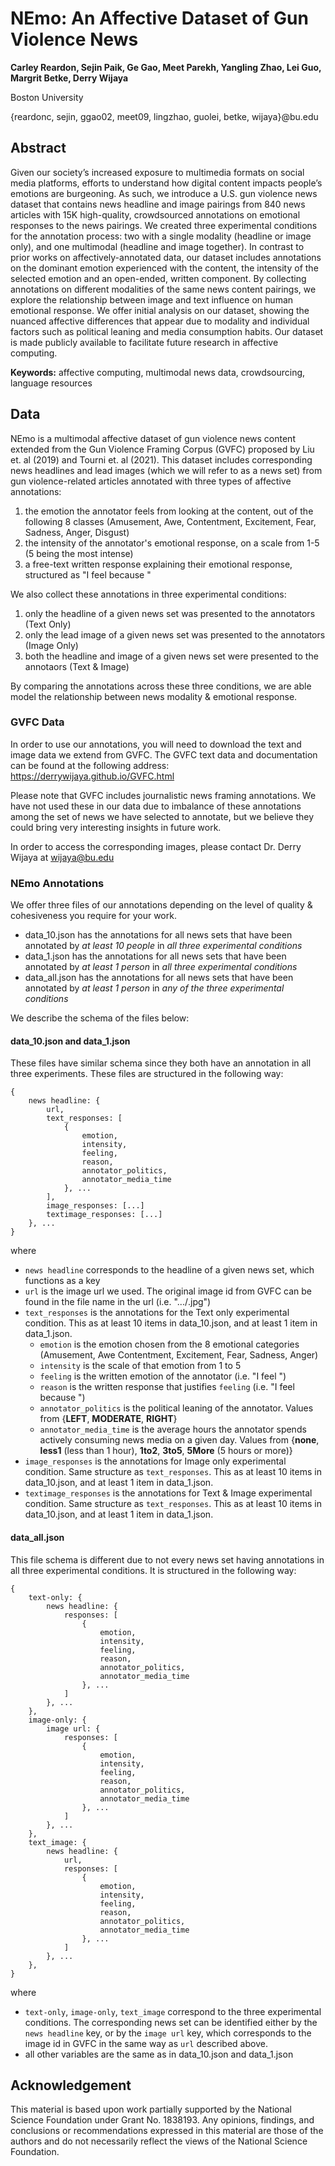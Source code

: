 # NEmo: An Affective Dataset of Gun Violence News
**Carley Reardon, Sejin Paik, Ge Gao, Meet Parekh, Yangling Zhao, Lei Guo, Margrit Betke, Derry Wijaya**

Boston University

{reardonc, sejin, ggao02, meet09, lingzhao, guolei, betke, wijaya}@bu.edu

## Abstract
Given our society’s increased exposure to multimedia formats on social media platforms, efforts to understand how digital content impacts people’s emotions are burgeoning. As such, we introduce a U.S. gun violence news dataset that contains news headline and image pairings from 840 news articles with 15K high-quality, crowdsourced annotations on emotional responses to the news pairings. We created three experimental conditions for the annotation process: two with a single modality (headline or image only), and one multimodal (headline and image together). In contrast to prior works on affectively-annotated data, our dataset includes annotations on the dominant emotion experienced with the content, the intensity of the selected emotion and an open-ended, written component. By collecting annotations on different modalities of the same news content pairings, we explore the relationship between image and text influence on human emotional response. We offer initial analysis on our dataset, showing the nuanced affective differences that appear due to modality and individual factors such as political leaning and media consumption habits. Our dataset is made publicly available to facilitate future research in affective computing.

**Keywords:** affective computing, multimodal news data, crowdsourcing, language resources

## Data
NEmo is a multimodal affective dataset of gun violence news content extended from the Gun Violence Framing Corpus (GVFC) proposed by Liu et. al (2019) and Tourni et. al (2021). This dataset includes corresponding news headlines and lead images (which we will refer to as a news set) from gun violence-related articles annotated with three types of affective annotations:
1. the emotion the annotator feels from looking at the content, out of the following 8 classes (Amusement, Awe, Contentment, Excitement, Fear, Sadness, Anger, Disgust)
2. the intensity of the annotator's emotional response, on a scale from 1-5 (5 being the most intense)
3. a free-text written response explaining their emotional response, structured as "I feel <feeling> because <reason>"
    
We also collect these annotations in three experimental conditions:
1. only the headline of a given news set was presented to the annotators (Text Only)
2. only the lead image of a given news set was presented to the annotators (Image Only)
3. both the headline and image of a given news set were presented to the annotaors (Text & Image)
    
By comparing the annotations across these three conditions, we are able model the relationship between news modality & emotional response.
    
### GVFC Data
In order to use our annotations, you will need to download the text and image data we extend from GVFC. The GVFC text data and documentation can be found at the following address: https://derrywijaya.github.io/GVFC.html

Please note that GVFC includes journalistic news framing annotations. We have not used these in our data due to imbalance of these annotations among the set of news we have selected to annotate, but we believe they could bring very interesting insights in future work.
    
In order to access the corresponding images, please contact Dr. Derry Wijaya at wijaya@bu.edu
    
### NEmo Annotations
We offer three files of our annotations depending on the level of quality & cohesiveness you require for your work.
- data_10.json has the annotations for all news sets that have been annotated by *at least 10 people* in *all three experimental conditions*
- data_1.json has the annotations for all news sets that have been annotated by *at least 1 person* in *all three experimental conditions*
- data_all.json has the annotations for all news sets that have been annotated by *at least 1 person* in *any of the three experimental conditions*
    
We describe the schema of the files below:

#### data_10.json and data_1.json
These files have similar schema since they both have an annotation in all three experiments. These files are structured in the
following way:

```
{
    news headline: {
        url,
        text_responses: [
            {
                emotion,
                intensity,
                feeling,
                reason,
                annotator_politics,
                annotator_media_time
            }, ...
        ],
        image_responses: [...]
        textimage_responses: [...]
    }, ...
}
```

where 
* `news headline` corresponds to the headline of a given news set, which functions as a key
* `url` is the image url we used. The original image id from GVFC can be found in the file name in the url (i.e. ".../<image id>.jpg")
* `text_responses` is the annotations for the Text only experimental condition. This as at least 10 items in data_10.json, and at least 1 item in data_1.json.
    * `emotion` is the emotion chosen from the 8 emotional categories (Amusement, Awe Contentment, Excitement, Fear, Sadness, Anger)
    * `intensity` is the scale of that emotion from 1 to 5
    * `feeling` is the written emotion of the annotator (i.e. "I feel <feeling>")
    * `reason` is the written response that justifies `feeling` (i.e. "I feel <feeling> because <reason>")
    * `annotator_politics` is the political leaning of the annotator. Values 
      from {**LEFT**, **MODERATE**, **RIGHT**}
    * `annotator_media_time` is the average hours the annotator spends actively consuming news media on a given day. Values from {**none**, **less1** (less than 1 hour), **1to2**, **3to5**, **5More** (5 hours or more)}
* `image_responses` is the annotations for Image only experimental condition. 
  Same structure as `text_responses`. This as at least 10 items in data_10.json, and at least 1 item in data_1.json.
* `textimage_responses` is the annotations for Text & Image experimental condition. 
  Same structure as `text_responses`. This as at least 10 items in data_10.json, and at least 1 item in data_1.json.

#### data_all.json
This file schema is different due to not every news set having annotations in all three experimental conditions.
It is structured in the following way:
```
{
    text-only: {
        news headline: {
            responses: [
                {
                    emotion,
                    intensity,
                    feeling,
                    reason,
                    annotator_politics,
                    annotator_media_time
                }, ...
            ]
        }, ...
    },
    image-only: {
        image url: {
            responses: [
                {
                    emotion,
                    intensity,
                    feeling,
                    reason,
                    annotator_politics,
                    annotator_media_time
                }, ...
            ]
        }, ...
    },
    text_image: {
        news headline: {
            url,
            responses: [
                {
                    emotion,
                    intensity,
                    feeling,
                    reason,
                    annotator_politics,
                    annotator_media_time
                }, ...
            ]
        }, ...
    },
}
```

where 
* `text-only`, `image-only`, `text_image` correspond to the three experimental conditions. The corresponding news set can be identified either by the `news headline` key, or by the `image url` key, which corresponds to the image id in GVFC in the same way as `url` described above.
* all other variables are the same as in data_10.json and data_1.json

## Acknowledgement
This material is based upon work partially supported by the National Science Foundation under Grant No. 1838193. Any opinions, findings, and conclusions or recommendations expressed in this material are those of the authors and do not necessarily reflect the views of the National Science Foundation.

